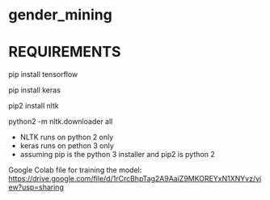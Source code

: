 # gender_mining

# REQUIREMENTS
pip install tensorflow

pip install keras

pip2 install nltk

python2 -m nltk.downloader all

* NLTK runs on python 2 only
* keras runs on pethon 3 only
* assuming pip is the python 3 installer and pip2 is python 2

Google Colab file for training the model: https://drive.google.com/file/d/1rCrcBhpTag2A9AaiZ9MKOREYxN1XNYvz/view?usp=sharing

